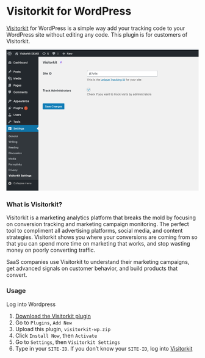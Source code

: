 # Visitorkit for WordPress

[Visitorkit](https://visitorkit.com) for WordPress is a simple way add your tracking code to your WordPress site without editing any code. This plugin is for customers of Visitorkit.

![Screenshot of Visitorkit for Wordpress](Screenshot.png)

### What is Visitorkit?

Visitorkit is a marketing analytics platform that breaks the mold by focusing on conversion tracking and marketing campaign monitoring. The perfect tool to compliment all advertising platforms, social media, and content strategies. Visitorkit shows you where your conversions are coming from so that you can spend more time on marketing that works, and stop wasting money on poorly converting traffic.

SaaS companies use Visitorkit to understand their marketing campaigns, get advanced signals on customer behavior, and build products that convert.

### Usage

Log into Wordpress

1. [Download the Visitorkit plugin](https://github)
2. Go to `Plugins`, `Add New`
3. Upload this plugin, `visitorkit-wp.zip`
4. Click `Install Now`, then `Activate`
5. Go to `Settings`, then `Visitorkit Settings`
6. Type in your `SITE-ID`. If you don’t know your `SITE-ID`, log into [Visitorkit](https://app.visitorkit.com)
